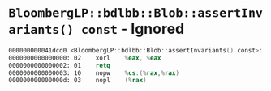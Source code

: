 # `BloombergLP::bdlbb::Blob::assertInvariants() const` - Ignored

```nasm
000000000041dcd0 <BloombergLP::bdlbb::Blob::assertInvariants() const>:
0000000000000000: 02	xorl	%eax, %eax
0000000000000002: 01	retq	
0000000000000003: 10	nopw	%cs:(%rax,%rax)
000000000000000d: 03	nopl	(%rax)
```
